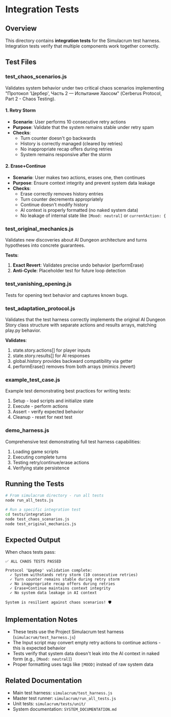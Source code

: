# Integration Tests

## Overview

This directory contains **integration tests** for the Simulacrum test harness. Integration tests verify that multiple components work together correctly.

## Test Files

### test_chaos_scenarios.js

Validates system behavior under two critical chaos scenarios implementing "Протокол 'Цербер', Часть 2 — Испытание Хаосом" (Cerberus Protocol, Part 2 - Chaos Testing).

#### 1. Retry Storm
- **Scenario**: User performs 10 consecutive retry actions
- **Purpose**: Validate that the system remains stable under retry spam
- **Checks**:
  - Turn counter doesn't go backwards
  - History is correctly managed (cleared by retries)
  - No inappropriate recap offers during retries
  - System remains responsive after the storm

#### 2. Erase+Continue
- **Scenario**: User makes two actions, erases one, then continues
- **Purpose**: Ensure context integrity and prevent system data leakage
- **Checks**:
  - Erase correctly removes history entries
  - Turn counter decrements appropriately
  - Continue doesn't modify history
  - AI context is properly formatted (no naked system data)
  - No leakage of internal state like `[Mood: neutral]` or `currentAction: {`

### test_original_mechanics.js

Validates new discoveries about AI Dungeon architecture and turns hypotheses into concrete guarantees.

**Tests**:
1. **Exact Revert**: Validates precise undo behavior (performErase)
2. **Anti-Cycle**: Placeholder test for future loop detection

### test_vanishing_opening.js

Tests for opening text behavior and captures known bugs.

### test_adaptation_protocol.js

Validates that the test harness correctly implements the original AI Dungeon Story class structure with separate actions and results arrays, matching play.py behavior.

**Validates**:
1. state.story.actions[] for player inputs
2. state.story.results[] for AI responses
3. global.history provides backward compatibility via getter
4. performErase() removes from both arrays (mimics /revert)

### example_test_case.js

Example test demonstrating best practices for writing tests:
1. Setup - load scripts and initialize state
2. Execute - perform actions
3. Assert - verify expected behavior
4. Cleanup - reset for next test

### demo_harness.js

Comprehensive test demonstrating full test harness capabilities:
1. Loading game scripts
2. Executing complete turns
3. Testing retry/continue/erase actions
4. Verifying state persistence

## Running the Tests

```bash
# From simulacrum directory - run all tests
node run_all_tests.js

# Run a specific integration test
cd tests/integration
node test_chaos_scenarios.js
node test_original_mechanics.js
```

## Expected Output

When chaos tests pass:
```
✅ ALL CHAOS TESTS PASSED

Protocol 'Цербер' validation complete:
  ✓ System withstands retry storm (10 consecutive retries)
  ✓ Turn counter remains stable during retry storm
  ✓ No inappropriate recap offers during retries
  ✓ Erase+Continue maintains context integrity
  ✓ No system data leakage in AI context

System is resilient against chaos scenarios! 🛡️
```

## Implementation Notes

- These tests use the Project Simulacrum test harness (`simulacrum/test_harness.js`)
- The Input script may convert empty retry actions to continue actions - this is expected behavior
- Tests verify that system data doesn't leak into the AI context in naked form (e.g., `[Mood: neutral]`)
- Proper formatting uses tags like `⟦MOOD⟧` instead of raw system data

## Related Documentation

- Main test harness: `simulacrum/test_harness.js`
- Master test runner: `simulacrum/run_all_tests.js`
- Unit tests: `simulacrum/tests/unit/`
- System documentation: `SYSTEM_DOCUMENTATION.md`
